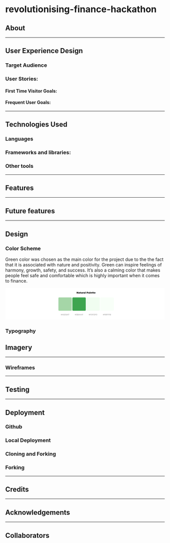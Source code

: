 # revolutionising-finance-hackathon


## About 

---

## User Experience Design


### Target Audience


### User Stories:

#### First Time Visitor Goals:


#### Frequent User Goals:

---


## Technologies Used

### Languages



### Frameworks and libraries:



### Other tools



---


## Features



---

## Future features


---


## Design


### Color Scheme

Green color was chosen as the main color for the project due to the the fact that it is associated with nature and positivity. Green can inspire feelings of harmony, growth, safety, and success. It’s also a calming color that makes people feel safe and comfortable which is highly important when it comes to finance.

![Color palette](documentation/design/color_palette.png)
### Typography


## Imagery


---


### Wireframes


---


## Testing


---


## Deployment

### Github


### Local Deployment


### Cloning and Forking 



### Forking


---


## Credits


---

## Acknowledgements


---

## Collaborators

